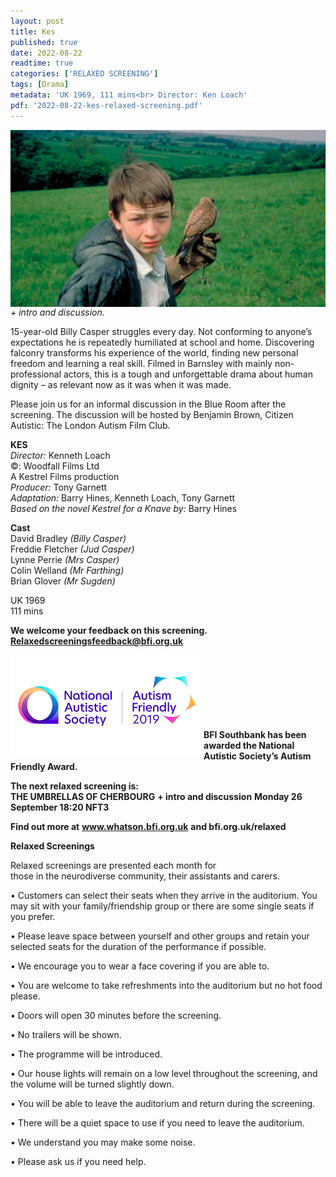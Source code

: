 ```yaml
---
layout: post
title: Kes
published: true
date: 2022-08-22
readtime: true
categories: ['RELAXED SCREENING']
tags: [Drama]
metadata: 'UK 1969, 111 mins<br> Director: Ken Loach'
pdf: '2022-08-22-kes-relaxed-screening.pdf'
---
```


<img style="float: left;" src="/img/kes-02.jpg"><br><br>

_+ intro and discussion._

15-year-old Billy Casper struggles every day. Not conforming to anyone’s expectations he is repeatedly humiliated at school and home. Discovering falconry transforms his experience of the world, finding new personal freedom and learning a real skill. Filmed in Barnsley with mainly non-professional actors, this is a tough and unforgettable drama about human dignity – as relevant now as it was when it was made.

Please join us for an informal discussion in the Blue Room after the screening. The discussion will be hosted by Benjamin Brown, Citizen Autistic: The London Autism Film Club.
<br>

**KES**<br>
_Director:_ Kenneth Loach  
©: Woodfall Films Ltd  
A Kestrel Films production  
_Producer:_ Tony Garnett  
_Adaptation:_ Barry Hines, Kenneth Loach, Tony Garnett  
_Based on the novel Kestrel for a Knave by:_ Barry Hines

**Cast**  
David Bradley _(Billy Casper)_  
Freddie Fletcher _(Jud Casper)_  
Lynne Perrie _(Mrs Casper)_  
Colin Welland _(Mr Farthing)_  
Brian Glover _(Mr Sugden)_  

UK 1969  
111 mins
<br>


**We welcome your feedback on this screening. Relaxedscreeningsfeedback@bfi.org.uk**


<img style="float: left;" src="/img/autistic_society.png"><br><br><br><br><br><br><br>
**BFI Southbank has been awarded the National Autistic Society’s Autism Friendly Award.**


**The next relaxed screening is:**<br>
**THE UMBRELLAS OF CHERBOURG**
**+ intro and discussion**
**Monday 26 September 18:20 NFT3**

**Find out more at**
**www.whatson.bfi.org.uk**
**and bfi.org.uk/relaxed**

**Relaxed Screenings**<br>

Relaxed screenings are presented each month for  
those in the neurodiverse community, their assistants and carers.

• Customers can select their seats when they arrive in the auditorium. You may sit with your family/friendship group or there are some single seats if you prefer.

• Please leave space between yourself and other groups and retain your selected seats for the duration of the performance if possible.

• We encourage you to wear a face covering if you are  able to.

• You are welcome to take refreshments into the auditorium but no hot food please.

• Doors will open 30 minutes before the screening.

• No trailers will be shown.

• The programme will be introduced.

• Our house lights will remain on a low level throughout the screening, and the volume will be turned slightly down.

• You will be able to leave the auditorium and return during the screening.

• There will be a quiet space to use if you need to leave the auditorium.

• We understand you may make some noise.

• Please ask us if you need help.
